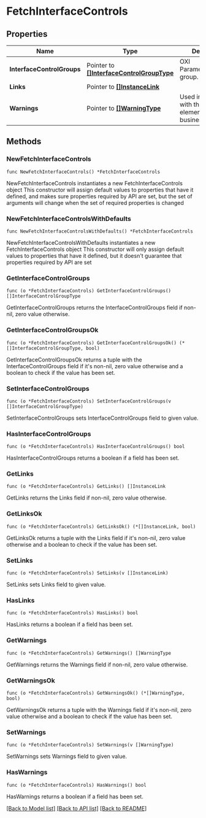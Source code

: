 # FetchInterfaceControls

## Properties

Name | Type | Description | Notes
------------ | ------------- | ------------- | -------------
**InterfaceControlGroups** | Pointer to [**[]InterfaceControlGroupType**](InterfaceControlGroupType.md) | OXI Parameters/Settings group. | [optional] 
**Links** | Pointer to [**[]InstanceLink**](InstanceLink.md) |  | [optional] 
**Warnings** | Pointer to [**[]WarningType**](WarningType.md) | Used in conjunction with the Success element to define a business error. | [optional] 

## Methods

### NewFetchInterfaceControls

`func NewFetchInterfaceControls() *FetchInterfaceControls`

NewFetchInterfaceControls instantiates a new FetchInterfaceControls object
This constructor will assign default values to properties that have it defined,
and makes sure properties required by API are set, but the set of arguments
will change when the set of required properties is changed

### NewFetchInterfaceControlsWithDefaults

`func NewFetchInterfaceControlsWithDefaults() *FetchInterfaceControls`

NewFetchInterfaceControlsWithDefaults instantiates a new FetchInterfaceControls object
This constructor will only assign default values to properties that have it defined,
but it doesn't guarantee that properties required by API are set

### GetInterfaceControlGroups

`func (o *FetchInterfaceControls) GetInterfaceControlGroups() []InterfaceControlGroupType`

GetInterfaceControlGroups returns the InterfaceControlGroups field if non-nil, zero value otherwise.

### GetInterfaceControlGroupsOk

`func (o *FetchInterfaceControls) GetInterfaceControlGroupsOk() (*[]InterfaceControlGroupType, bool)`

GetInterfaceControlGroupsOk returns a tuple with the InterfaceControlGroups field if it's non-nil, zero value otherwise
and a boolean to check if the value has been set.

### SetInterfaceControlGroups

`func (o *FetchInterfaceControls) SetInterfaceControlGroups(v []InterfaceControlGroupType)`

SetInterfaceControlGroups sets InterfaceControlGroups field to given value.

### HasInterfaceControlGroups

`func (o *FetchInterfaceControls) HasInterfaceControlGroups() bool`

HasInterfaceControlGroups returns a boolean if a field has been set.

### GetLinks

`func (o *FetchInterfaceControls) GetLinks() []InstanceLink`

GetLinks returns the Links field if non-nil, zero value otherwise.

### GetLinksOk

`func (o *FetchInterfaceControls) GetLinksOk() (*[]InstanceLink, bool)`

GetLinksOk returns a tuple with the Links field if it's non-nil, zero value otherwise
and a boolean to check if the value has been set.

### SetLinks

`func (o *FetchInterfaceControls) SetLinks(v []InstanceLink)`

SetLinks sets Links field to given value.

### HasLinks

`func (o *FetchInterfaceControls) HasLinks() bool`

HasLinks returns a boolean if a field has been set.

### GetWarnings

`func (o *FetchInterfaceControls) GetWarnings() []WarningType`

GetWarnings returns the Warnings field if non-nil, zero value otherwise.

### GetWarningsOk

`func (o *FetchInterfaceControls) GetWarningsOk() (*[]WarningType, bool)`

GetWarningsOk returns a tuple with the Warnings field if it's non-nil, zero value otherwise
and a boolean to check if the value has been set.

### SetWarnings

`func (o *FetchInterfaceControls) SetWarnings(v []WarningType)`

SetWarnings sets Warnings field to given value.

### HasWarnings

`func (o *FetchInterfaceControls) HasWarnings() bool`

HasWarnings returns a boolean if a field has been set.


[[Back to Model list]](../README.md#documentation-for-models) [[Back to API list]](../README.md#documentation-for-api-endpoints) [[Back to README]](../README.md)


